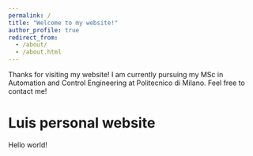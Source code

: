 ```yaml
---
permalink: /
title: "Welcome to my website!"
author_profile: true
redirect_from: 
  - /about/
  - /about.html
---
```


Thanks for visiting my website! I am currently pursuing my MSc in Automation and Control Engineering at Politecnico di Milano. Feel free to contact me!

Luis personal website
======
Hello world!
